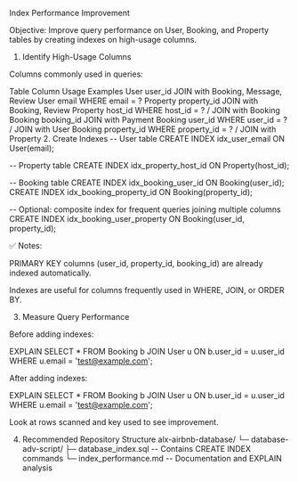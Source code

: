 Index Performance Improvement

Objective: Improve query performance on User, Booking, and Property tables by creating indexes on high-usage columns.

1. Identify High-Usage Columns

Columns commonly used in queries:

Table Column Usage Examples
User user_id JOIN with Booking, Message, Review
User email WHERE email = ?
Property property_id JOIN with Booking, Review
Property host_id WHERE host_id = ? / JOIN with Booking
Booking booking_id JOIN with Payment
Booking user_id WHERE user_id = ? / JOIN with User
Booking property_id WHERE property_id = ? / JOIN with Property 2. Create Indexes
-- User table
CREATE INDEX idx_user_email ON User(email);

-- Property table
CREATE INDEX idx_property_host_id ON Property(host_id);

-- Booking table
CREATE INDEX idx_booking_user_id ON Booking(user_id);
CREATE INDEX idx_booking_property_id ON Booking(property_id);

-- Optional: composite index for frequent queries joining multiple columns
CREATE INDEX idx_booking_user_property ON Booking(user_id, property_id);

✅ Notes:

PRIMARY KEY columns (user_id, property_id, booking_id) are already indexed automatically.

Indexes are useful for columns frequently used in WHERE, JOIN, or ORDER BY.

3. Measure Query Performance

Before adding indexes:

EXPLAIN SELECT \* FROM Booking b
JOIN User u ON b.user_id = u.user_id
WHERE u.email = 'test@example.com';

After adding indexes:

EXPLAIN SELECT \* FROM Booking b
JOIN User u ON b.user_id = u.user_id
WHERE u.email = 'test@example.com';

Look at rows scanned and key used to see improvement.

4. Recommended Repository Structure
   alx-airbnb-database/
   └─ database-adv-script/
   ├─ database_index.sql -- Contains CREATE INDEX commands
   └─ index_performance.md -- Documentation and EXPLAIN analysis
